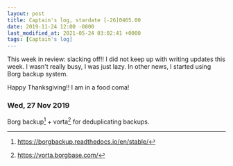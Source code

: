 ```yaml
---
layout: post
title: Captain's log, stardate [-26]0465.00
date: 2019-11-24 12:00 -0800
last_modified_at: 2021-05-24 03:02:41 +0000
tags: [Captain's log]
---
```


This week in review: slacking off!! I did not keep up with writing updates
this week. I wasn't really busy, I was just lazy. In other news, I started
using Borg backup system.

Happy Thanksgiving!! I am in a food coma!

<!-- more -->

### Wed, 27 Nov 2019

Borg backup[^1] + vorta[^2] for deduplicating backups.

[^1]: <https://borgbackup.readthedocs.io/en/stable/>
[^2]: <https://vorta.borgbase.com/>

